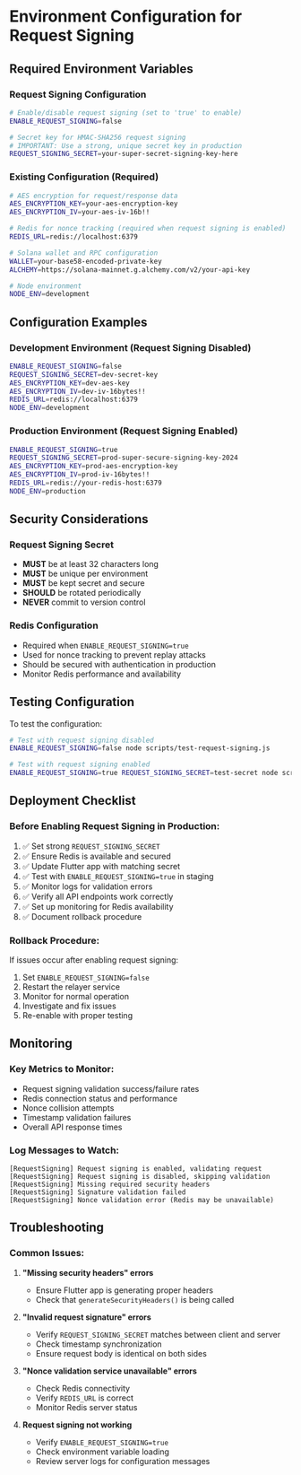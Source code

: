 # Environment Configuration for Request Signing

## Required Environment Variables

### Request Signing Configuration

```bash
# Enable/disable request signing (set to 'true' to enable)
ENABLE_REQUEST_SIGNING=false

# Secret key for HMAC-SHA256 request signing
# IMPORTANT: Use a strong, unique secret key in production
REQUEST_SIGNING_SECRET=your-super-secret-signing-key-here
```

### Existing Configuration (Required)

```bash
# AES encryption for request/response data
AES_ENCRYPTION_KEY=your-aes-encryption-key
AES_ENCRYPTION_IV=your-aes-iv-16b!!

# Redis for nonce tracking (required when request signing is enabled)
REDIS_URL=redis://localhost:6379

# Solana wallet and RPC configuration
WALLET=your-base58-encoded-private-key
ALCHEMY=https://solana-mainnet.g.alchemy.com/v2/your-api-key

# Node environment
NODE_ENV=development
```

## Configuration Examples

### Development Environment (Request Signing Disabled)
```bash
ENABLE_REQUEST_SIGNING=false
REQUEST_SIGNING_SECRET=dev-secret-key
AES_ENCRYPTION_KEY=dev-aes-key
AES_ENCRYPTION_IV=dev-iv-16bytes!!
REDIS_URL=redis://localhost:6379
NODE_ENV=development
```

### Production Environment (Request Signing Enabled)
```bash
ENABLE_REQUEST_SIGNING=true
REQUEST_SIGNING_SECRET=prod-super-secure-signing-key-2024
AES_ENCRYPTION_KEY=prod-aes-encryption-key
AES_ENCRYPTION_IV=prod-iv-16bytes!!
REDIS_URL=redis://your-redis-host:6379
NODE_ENV=production
```

## Security Considerations

### Request Signing Secret
- **MUST** be at least 32 characters long
- **MUST** be unique per environment
- **MUST** be kept secret and secure
- **SHOULD** be rotated periodically
- **NEVER** commit to version control

### Redis Configuration
- Required when `ENABLE_REQUEST_SIGNING=true`
- Used for nonce tracking to prevent replay attacks
- Should be secured with authentication in production
- Monitor Redis performance and availability

## Testing Configuration

To test the configuration:

```bash
# Test with request signing disabled
ENABLE_REQUEST_SIGNING=false node scripts/test-request-signing.js

# Test with request signing enabled
ENABLE_REQUEST_SIGNING=true REQUEST_SIGNING_SECRET=test-secret node scripts/test-request-signing.js
```

## Deployment Checklist

### Before Enabling Request Signing in Production:

1. ✅ Set strong `REQUEST_SIGNING_SECRET`
2. ✅ Ensure Redis is available and secured
3. ✅ Update Flutter app with matching secret
4. ✅ Test with `ENABLE_REQUEST_SIGNING=true` in staging
5. ✅ Monitor logs for validation errors
6. ✅ Verify all API endpoints work correctly
7. ✅ Set up monitoring for Redis availability
8. ✅ Document rollback procedure

### Rollback Procedure:

If issues occur after enabling request signing:

1. Set `ENABLE_REQUEST_SIGNING=false`
2. Restart the relayer service
3. Monitor for normal operation
4. Investigate and fix issues
5. Re-enable with proper testing

## Monitoring

### Key Metrics to Monitor:

- Request signing validation success/failure rates
- Redis connection status and performance
- Nonce collision attempts
- Timestamp validation failures
- Overall API response times

### Log Messages to Watch:

```
[RequestSigning] Request signing is enabled, validating request
[RequestSigning] Request signing is disabled, skipping validation
[RequestSigning] Missing required security headers
[RequestSigning] Signature validation failed
[RequestSigning] Nonce validation error (Redis may be unavailable)
```

## Troubleshooting

### Common Issues:

1. **"Missing security headers" errors**
   - Ensure Flutter app is generating proper headers
   - Check that `generateSecurityHeaders()` is being called

2. **"Invalid request signature" errors**
   - Verify `REQUEST_SIGNING_SECRET` matches between client and server
   - Check timestamp synchronization
   - Ensure request body is identical on both sides

3. **"Nonce validation service unavailable" errors**
   - Check Redis connectivity
   - Verify `REDIS_URL` is correct
   - Monitor Redis server status

4. **Request signing not working**
   - Verify `ENABLE_REQUEST_SIGNING=true`
   - Check environment variable loading
   - Review server logs for configuration messages
